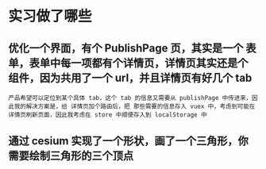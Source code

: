 # 实习做了哪些

## 优化一个界面，有个 PublishPage 页，其实是一个 表单，表单中每一项都有个详情页，详情页其实还是个 组件，因为共用了一个 url，并且详情页有好几个 tab
    产品希望可以定位到某个具体 tab，这个 tab 的信息又需要从 publishPage 中传进来，因此我的解决方案是，给 详情页加个路由后，把 那些需要的信息存入 vuex 中，考虑到可能在详情页刷新页面，因此我考虑在 store 中顺便存入到 localStorage 中

## 通过 cesium 实现了一个形状，画了一个三角形，你需要绘制三角形的三个顶点